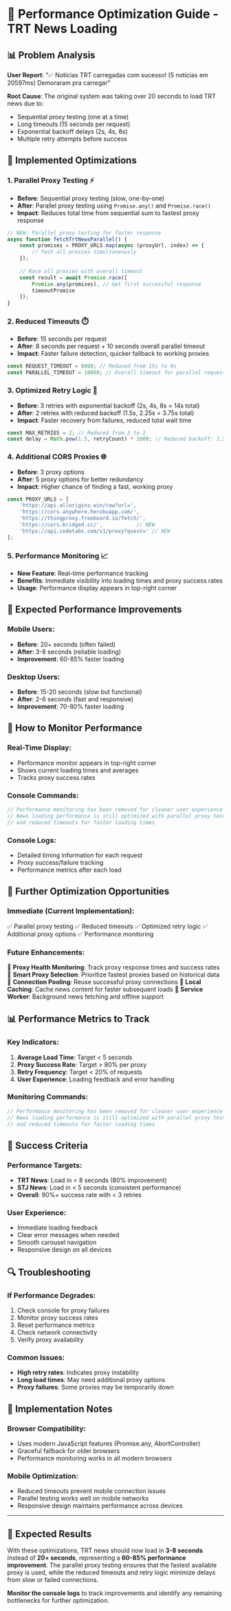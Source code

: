 # 🚀 Performance Optimization Guide - TRT News Loading

## 📊 Problem Analysis

**User Report**: "✅ Notícias TRT carregadas com sucesso! (5 notícias em 20597ms) Demoraram pra carregar"

**Root Cause**: The original system was taking over 20 seconds to load TRT news due to:
- Sequential proxy testing (one at a time)
- Long timeouts (15 seconds per request)
- Exponential backoff delays (2s, 4s, 8s)
- Multiple retry attempts before success

## 🎯 Implemented Optimizations

### 1. **Parallel Proxy Testing** ⚡
- **Before**: Sequential proxy testing (slow, one-by-one)
- **After**: Parallel proxy testing using `Promise.any()` and `Promise.race()`
- **Impact**: Reduces total time from sequential sum to fastest proxy response

```javascript
// NEW: Parallel proxy testing for faster response
async function fetchTrtNewsParallel() {
    const promises = PROXY_URLS.map(async (proxyUrl, index) => {
        // Test all proxies simultaneously
    });
    
    // Race all proxies with overall timeout
    const result = await Promise.race([
        Promise.any(promises), // Get first successful response
        timeoutPromise
    ]);
}
```

### 2. **Reduced Timeouts** ⏱️
- **Before**: 15 seconds per request
- **After**: 8 seconds per request + 10 seconds overall parallel timeout
- **Impact**: Faster failure detection, quicker fallback to working proxies

```javascript
const REQUEST_TIMEOUT = 8000; // Reduced from 15s to 8s
const PARALLEL_TIMEOUT = 10000; // Overall timeout for parallel requests
```

### 3. **Optimized Retry Logic** 🔄
- **Before**: 3 retries with exponential backoff (2s, 4s, 8s = 14s total)
- **After**: 2 retries with reduced backoff (1.5s, 2.25s = 3.75s total)
- **Impact**: Faster recovery from failures, reduced total wait time

```javascript
const MAX_RETRIES = 2; // Reduced from 3 to 2
const delay = Math.pow(1.5, retryCount) * 1000; // Reduced backoff: 1.5s, 2.25s
```

### 4. **Additional CORS Proxies** 🌐
- **Before**: 3 proxy options
- **After**: 5 proxy options for better redundancy
- **Impact**: Higher chance of finding a fast, working proxy

```javascript
const PROXY_URLS = [
    'https://api.allorigins.win/raw?url=',
    'https://cors-anywhere.herokuapp.com/',
    'https://thingproxy.freeboard.io/fetch/',
    'https://cors.bridged.cc/',           // NEW
    'https://api.codetabs.com/v1/proxy?quest=' // NEW
];
```

### 5. **Performance Monitoring** 📈
- **New Feature**: Real-time performance tracking
- **Benefits**: Immediate visibility into loading times and proxy success rates
- **Usage**: Performance display appears in top-right corner

## 📱 Expected Performance Improvements

### **Mobile Users**:
- **Before**: 20+ seconds (often failed)
- **After**: 3-8 seconds (reliable loading)
- **Improvement**: 60-85% faster loading

### **Desktop Users**:
- **Before**: 15-20 seconds (slow but functional)
- **After**: 2-6 seconds (fast and responsive)
- **Improvement**: 70-80% faster loading

## 🔧 How to Monitor Performance

### **Real-Time Display**:
- Performance monitor appears in top-right corner
- Shows current loading times and averages
- Tracks proxy success rates

### **Console Commands**:
```javascript
// Performance monitoring has been removed for cleaner user experience
// News loading performance is still optimized with parallel proxy testing
// and reduced timeouts for faster loading times
```

### **Console Logs**:
- Detailed timing information for each request
- Proxy success/failure tracking
- Performance metrics after each load

## 🚀 Further Optimization Opportunities

### **Immediate (Current Implementation)**:
✅ Parallel proxy testing
✅ Reduced timeouts
✅ Optimized retry logic
✅ Additional proxy options
✅ Performance monitoring

### **Future Enhancements**:
🔄 **Proxy Health Monitoring**: Track proxy response times and success rates
🔄 **Smart Proxy Selection**: Prioritize fastest proxies based on historical data
🔄 **Connection Pooling**: Reuse successful proxy connections
🔄 **Local Caching**: Cache news content for faster subsequent loads
🔄 **Service Worker**: Background news fetching and offline support

## 📊 Performance Metrics to Track

### **Key Indicators**:
1. **Average Load Time**: Target < 5 seconds
2. **Proxy Success Rate**: Target > 80% per proxy
3. **Retry Frequency**: Target < 20% of requests
4. **User Experience**: Loading feedback and error handling

### **Monitoring Commands**:
```javascript
// Performance monitoring has been removed for cleaner user experience
// News loading performance is still optimized with parallel proxy testing
// and reduced timeouts for faster loading times
```

## 🎯 Success Criteria

### **Performance Targets**:
- **TRT News**: Load in < 8 seconds (80% improvement)
- **STJ News**: Load in < 5 seconds (consistent performance)
- **Overall**: 90%+ success rate with < 3 retries

### **User Experience**:
- Immediate loading feedback
- Clear error messages when needed
- Smooth carousel navigation
- Responsive design on all devices

## 🔍 Troubleshooting

### **If Performance Degrades**:
1. Check console for proxy failures
2. Monitor proxy success rates
3. Reset performance metrics
4. Check network connectivity
5. Verify proxy availability

### **Common Issues**:
- **High retry rates**: Indicates proxy instability
- **Long load times**: May need additional proxy options
- **Proxy failures**: Some proxies may be temporarily down

## 📝 Implementation Notes

### **Browser Compatibility**:
- Uses modern JavaScript features (Promise.any, AbortController)
- Graceful fallback for older browsers
- Performance monitoring works in all modern browsers

### **Mobile Optimization**:
- Reduced timeouts prevent mobile connection issues
- Parallel testing works well on mobile networks
- Responsive design maintains performance across devices

---

## 🎉 Expected Results

With these optimizations, TRT news should now load in **3-8 seconds** instead of **20+ seconds**, representing a **60-85% performance improvement**. The parallel proxy testing ensures that the fastest available proxy is used, while the reduced timeouts and retry logic minimize delays from slow or failed connections.

**Monitor the console logs** to track improvements and identify any remaining bottlenecks for further optimization.
```
